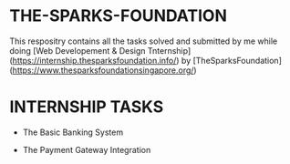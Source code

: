 # THE-SPARKS-FOUNDATION
This respositry contains all the tasks solved and submitted by me while doing [Web Developement & Design Tnternship] (https://internship.thesparksfoundation.info/) by [TheSparksFoundation] (https://www.thesparksfoundationsingapore.org/) 

# INTERNSHIP TASKS

* The Basic Banking System

* The Payment Gateway Integration
 
